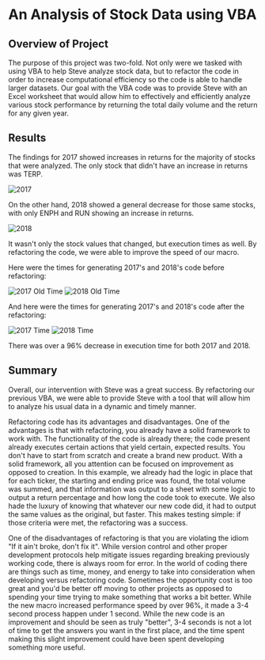 # An Analysis of Stock Data using VBA

## Overview of Project
The purpose of this project was two-fold. Not only were we tasked with using VBA to help Steve analyze stock data, but to refactor the code in order to increase computational efficiency so the code is able to handle larger datasets. Our goal with the VBA code was to provide Steve with an Excel worksheet that would allow him to effectively and efficiently analyze various stock performance by returning the total daily volume and the return for any given year. 

## Results
The findings for 2017 showed increases in returns for the majority of stocks that were analyzed. The only stock that didn't have an increase in returns was TERP. 

![2017](https://github.com/typicalchazz/stock-analysis/blob/main/Resources/2017_Results.png)

On the other hand, 2018 showed a general decrease for those same stocks, with only ENPH and RUN showing an increase in returns.  

![2018](https://github.com/typicalchazz/stock-analysis/blob/main/Resources/2018_Results.png)

It wasn't only the stock values that changed, but execution times as well. By refactoring the code, we were able to improve the speed of our macro.

Here were the times for generating 2017's and 2018's code before refactoring:

![2017 Old Time](https://github.com/typicalchazz/stock-analysis/blob/main/Resources/VBA_Challenge_2017_Old_Time.png) ![2018 Old Time](https://github.com/typicalchazz/stock-analysis/blob/main/Resources/VBA_Challenge_2018_Old_Time.png) 

And here were the times for generating 2017's and 2018's code after the refactoring:

![2017 Time](https://github.com/typicalchazz/stock-analysis/blob/main/Resources/VBA_Challenge_2017.png) ![2018 Time](https://github.com/typicalchazz/stock-analysis/blob/main/Resources/VBA_Challenge_2018.png)

There was over a 96% decrease in execution time for both 2017 and 2018.

## Summary
Overall, our intervention with Steve was a great success. By refactoring our previous VBA, we were able to provide Steve with a tool that will allow him to analyze his usual data in a dynamic and timely manner.

Refactoring code has its advantages and disadvantages. One of the advantages is that with refactoring, you already have a solid framework to work with. The functionality of the code is already there; the code present already executes certain actions that yield certain, expected results. You don't have to start from scratch and create a brand new product. With a solid framework, all you attention can be focused on improvement as opposed to creation. In this example, we already had the logic in place that for each ticker, the starting and ending price was found, the total volume was summed, and that information was output to a sheet with some logic to output a return percentage and how long the code took to execute. We also hade the luxury of knowing that whatever our new code did, it had to output the same values as the original, but faster. This makes testing simple: if those criteria were met, the refactoring was a success.

One of the disadvantages of refactoring is that you are violating the idiom "If it ain't broke, don't fix it". While version control and other proper development protocols help mitigate issues regarding breaking previously working code, there is always room for error. In the world of coding there are things such as time, money, and energy to take into consideration when developing versus refactoring code. Sometimes the opportunity cost is too great and you'd be better off moving to other projects as opposed to spending your time trying to make something that works a bit better. While the new macro increased performance speed by over 96%, it made a 3-4 second process happen under 1 second. While the new code is an improvement and should be seen as truly "better", 3-4 seconds is not a lot of time to get the answers you want in the first place, and the time spent making this slight improvement could have been spent developing something more useful.
